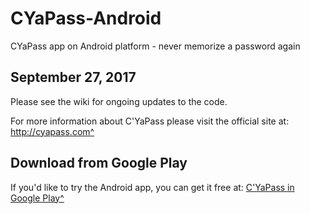 # CYaPass-Android
CYaPass app on Android platform - never memorize a password again

## September 27, 2017
Please see the wiki for ongoing updates to the code.

For more information about C'YaPass please visit the official site at: 
<a href="http://cyapass.com">http://cyapass.com</a><a href="http://cyapass.com" target="_blank">^</a>
## Download from Google Play
If you'd like to try the Android app, you can get it free at: <a href="https://play.google.com/store/apps/details?id=app.actionmobile.cyapass" target="_blank">C'YaPass in Google Play^</a>
